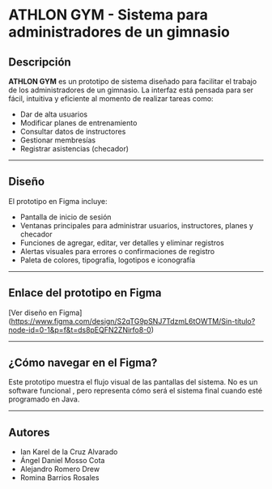 # ATHLON GYM - Sistema para administradores de un gimnasio

## Descripción

**ATHLON GYM** es un prototipo de sistema diseñado para facilitar el trabajo de los administradores de un gimnasio. La interfaz está pensada para ser fácil, intuitiva y eficiente al momento de realizar tareas como:

- Dar de alta usuarios
- Modificar planes de entrenamiento
- Consultar datos de instructores
- Gestionar membresías
- Registrar asistencias (checador)

---

## Diseño

El prototipo en Figma incluye:

- Pantalla de inicio de sesión
- Ventanas principales para administrar usuarios, instructores, planes y checador
- Funciones de agregar, editar, ver detalles y eliminar registros
- Alertas visuales para errores o confirmaciones de registro
- Paleta de colores, tipografía, logotipos e iconografía

---

## Enlace del prototipo en Figma

[Ver diseño en Figma] (https://www.figma.com/design/S2qTG9pSNJ7TdzmL6tOWTM/Sin-título?node-id=0-1&p=f&t=ds8pEQFN2ZNirfo8-0)

---

## ¿Cómo navegar en el Figma?

Este prototipo muestra el flujo visual de las pantallas del sistema. No es un software funcional , pero representa cómo será el sistema final cuando esté programado en Java.

---

## Autores

- Ian Karel de la Cruz Alvarado  
- Ángel Daniel Mosso Cota  
- Alejandro Romero Drew  
- Romina Barrios Rosales  

